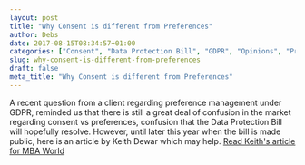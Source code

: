 ```yaml
---
layout: post
title: "Why Consent is different from Preferences"
author: Debs
date: 2017-08-15T08:34:57+01:00
categories: ["Consent", "Data Protection Bill", "GDPR", "Opinions", "Preferences"]
slug: why-consent-is-different-from-preferences
draft: false
meta_title: "Why Consent is different from Preferences"
---
```


A recent question from a client regarding preference management under GDPR, reminded us that there is still a great deal of confusion in the market regarding consent vs preferences, confusion that the Data Protection Bill will hopefully resolve. However, until later this year when the bill is made public, here is an article by Keith Dewar which may help. [Read Keith's article for MBA World](https://community.mbaworld.com/blog/b/weblog/posts/why-consent-is-different-from-marketing-preferences)